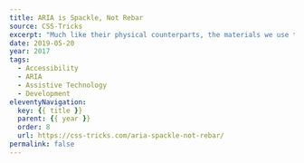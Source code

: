 ```yaml
---
title: ARIA is Spackle, Not Rebar
source: CSS-Tricks
excerpt: "Much like their physical counterparts, the materials we use to build websites have purpose. To use them without understanding their strengths and limitations is irresponsible"
date: 2019-05-20
year: 2017
tags:
  - Accessibility
  - ARIA
  - Assistive Technology
  - Development
eleventyNavigation:
  key: {{ title }}
  parent: {{ year }}
  order: 8
  url: https://css-tricks.com/aria-spackle-not-rebar/
permalink: false
---
```

